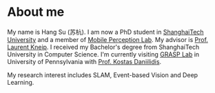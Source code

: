 # About me

My name is Hang Su (苏杭). I am now a PhD student in [ShanghaiTech University](https://shanghaitech.edu.cn) and a member of [Mobile Perception Lab](https://mpl.sist.shanghaitech.edu.cn). My advisor is [Prof. Laurent Kneip](https://mpl.sist.shanghaitech.edu.cn/Director.html). I received my Bachelor's degree from ShanghaiTech University in Computer Science. I'm currently visiting [GRASP Lab](https://www.grasp.upenn.edu/) in University of Pennsylvania with [Prof. Kostas Daniilidis](https://www.cis.upenn.edu/~kostas/).

My research interest includes SLAM, Event-based Vision and Deep Learning.
